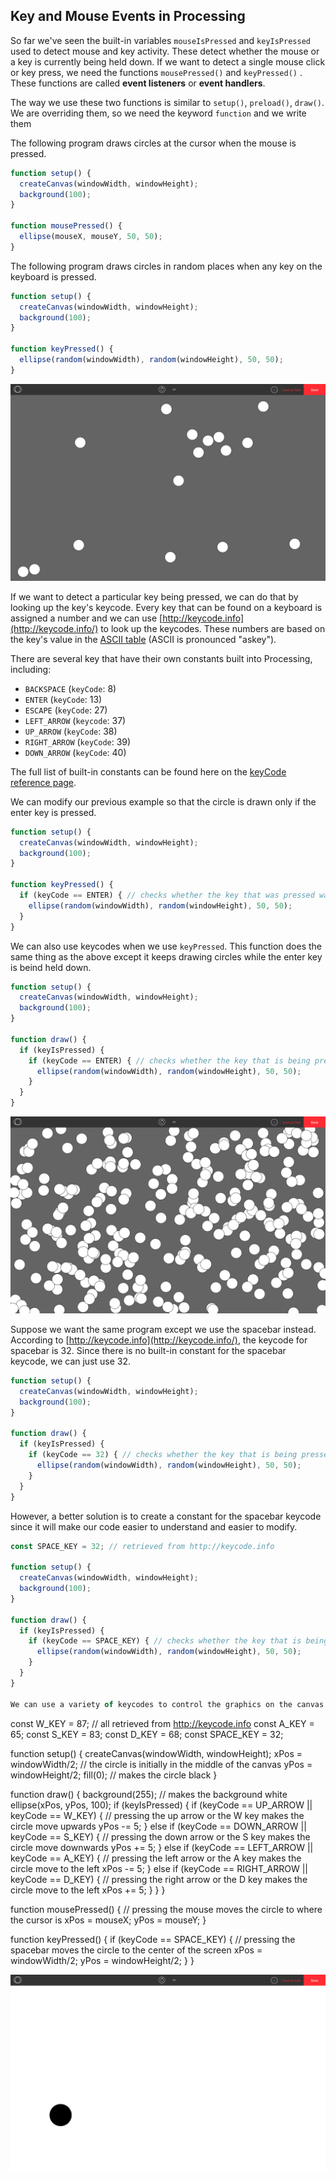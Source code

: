 ## Key and Mouse Events in Processing

So far we've seen the built-in variables `mouseIsPressed` and `keyIsPressed` used to detect mouse and key activity. These detect whether the mouse or a key is currently being held down. If we want to detect a single mouse click or key press, we need the functions `mousePressed()` and `keyPressed()` . These functions are called  **event listeners** or **event handlers**.

The way we use these two functions is similar to `setup()`, `preload()`, `draw()`.  We are overriding them, so we need the keyword `function` and we write them 

The following program draws circles at the cursor when the mouse is pressed.

```js
function setup() {
  createCanvas(windowWidth, windowHeight);
  background(100);
}

function mousePressed() {
  ellipse(mouseX, mouseY, 50, 50);
}
```

The following program draws circles in random places when any key on the keyboard is pressed.

```js
function setup() {
  createCanvas(windowWidth, windowHeight);
  background(100);
}

function keyPressed() {
  ellipse(random(windowWidth), random(windowHeight), 50, 50);
}
```

![](../Images/Random_Circles_1.png)

If we want to detect a particular key being pressed, we can do that by looking up the key's keycode. Every key that can be found on a keyboard  is assigned a number and we can use [http://keycode.info](http://keycode.info/) to look up the keycodes. These numbers are based on the key's value in the [ASCII table](https://www.cs.cmu.edu/~pattis/15-1XX/common/handouts/ascii.html) (ASCII is pronounced "askey"). 

There are several key that have their own constants built into Processing, including:

* `BACKSPACE` (`keyCode`: 8)
* `ENTER` (`keyCode`: 13)
* `ESCAPE` (`keyCode`: 27)
* `LEFT_ARROW` (`keycode`: 37)
* `UP_ARROW` (`keyCode`: 38)
* `RIGHT_ARROW` (`keyCode`: 39)
* `DOWN_ARROW` (`keyCode`: 40)

The full list of built-in constants can be found here on the [keyCode reference page](https://p5js.org/reference/#/p5/keyCode).

We can modify our previous example so that the circle is drawn only if the enter key is pressed.

```js
function setup() {
  createCanvas(windowWidth, windowHeight);
  background(100);
}

function keyPressed() {
  if (keyCode == ENTER) { // checks whether the key that was pressed was the enter key
    ellipse(random(windowWidth), random(windowHeight), 50, 50);
  }
}
```

We can also use keycodes when we use `keyPressed`. This function does the same thing as the above except it keeps drawing circles while the enter key is beind held down.

```js
function setup() {
  createCanvas(windowWidth, windowHeight);
  background(100);
}

function draw() {
  if (keyIsPressed) {
    if (keyCode == ENTER) { // checks whether the key that is being pressed is the enter key
      ellipse(random(windowWidth), random(windowHeight), 50, 50);
    }
  }
}
```

![](../Images/Random_Circles_2.png)

Suppose we want the same program except we use the spacebar instead. According to [http://keycode.info](http://keycode.info/), the keycode for spacebar is 32. Since there is no built-in constant for the spacebar keycode, we can just use 32.

```js
function setup() {
  createCanvas(windowWidth, windowHeight);
  background(100);
}

function draw() {
  if (keyIsPressed) {
    if (keyCode == 32) { // checks whether the key that is being pressed is the spacebar
      ellipse(random(windowWidth), random(windowHeight), 50, 50);
    }
  }
}
```

However, a better solution is to create a constant for the spacebar keycode since it will make our code easier to understand and easier to modify.

```js
const SPACE_KEY = 32; // retrieved from http://keycode.info

function setup() {
  createCanvas(windowWidth, windowHeight);
  background(100);
}

function draw() {
  if (keyIsPressed) {
    if (keyCode == SPACE_KEY) { // checks whether the key that is being pressed is the spacebar
      ellipse(random(windowWidth), random(windowHeight), 50, 50);
    }
  }
}

We can use a variety of keycodes to control the graphics on the canvas. Here is an example of moving a circle on the screen using various controls.

```
const W_KEY = 87; // all retrieved from http://keycode.info
const A_KEY = 65;
const S_KEY = 83;
const D_KEY = 68; 
const SPACE_KEY = 32;

function setup() {
  createCanvas(windowWidth, windowHeight);
  xPos = windowWidth/2; // the circle is initially in the middle of the canvas
  yPos = windowHeight/2;
  fill(0); // makes the circle black
}

function draw() {
  background(255); // makes the background white
  ellipse(xPos, yPos, 100);
  if (keyIsPressed) {
    if (keyCode == UP_ARROW || keyCode == W_KEY) { // pressing the up arrow or the W key makes the circle move upwards
      yPos -= 5;
    } else if (keyCode == DOWN_ARROW || keyCode == S_KEY) { // pressing the down arrow or the S key makes the circle move downwards
      yPos += 5;
    } else if (keyCode == LEFT_ARROW || keyCode == A_KEY) { // pressing the left arrow or the A key makes the circle move to the left
      xPos -= 5;
    } else if (keyCode == RIGHT_ARROW || keyCode == D_KEY) { // pressing the right arrow or the D key makes the circle move to the left
      xPos += 5;
    }
  }
}

function mousePressed() { // pressing the mouse moves the circle to where the cursor is
  xPos = mouseX;
  yPos = mouseY;
}

function keyPressed() {
  if (keyCode == SPACE_KEY) { // pressing the spacebar moves the circle to the center of the screen
    xPos = windowWidth/2;
    yPos = windowHeight/2;
  }
}

![](../Images/Circle2.png)


